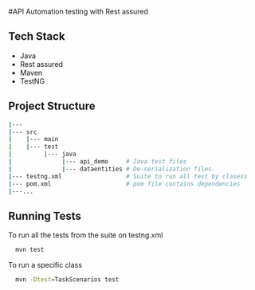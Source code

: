 
#API Automation testing with Rest assured

## Tech Stack

- Java
- Rest assured
- Maven
- TestNG

## Project Structure

```bash
|---
|--- src
|    |--- main
|    |--- test
|         |--- java
|              |--- api_demo     # Java test files
|              |--- dataentities # De-serialization files.
|--- testng.xml                  # Suite to run all test by clasess
|--- pom.xml                     # pom file contains dependencies 
|---...
```

## Running Tests 

To run all the tests from the suite on testng.xml

```bash
  mvn test
```

To run a specific class 
```bash
  mvn -Dtest=TaskScenarios test
```